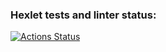 ### Hexlet tests and linter status:
[![Actions Status](https://github.com/lion0k/python-project-lvl4/workflows/hexlet-check/badge.svg)](https://github.com/lion0k/python-project-lvl4/actions)
